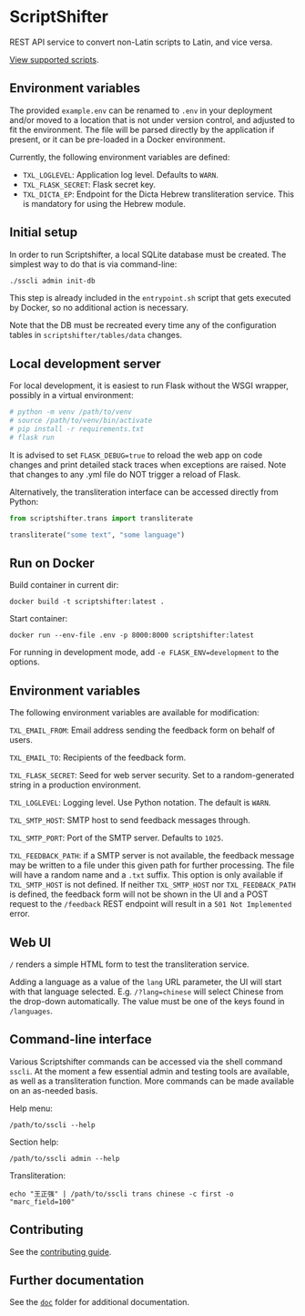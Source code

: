 # ScriptShifter

REST API service to convert non-Latin scripts to Latin, and vice versa.

[View supported scripts](/doc/supported_scripts.md).

## Environment variables

The provided `example.env` can be renamed to `.env` in your deployment and/or
moved to a location that is not under version control, and adjusted to fit the
environment. The file will be parsed directly by the application if present,
or it can be pre-loaded in a Docker environment.

Currently, the following environment variables are defined:

- `TXL_LOGLEVEL`: Application log level. Defaults to `WARN`.
- `TXL_FLASK_SECRET`: Flask secret key.
- `TXL_DICTA_EP`: Endpoint for the Dicta Hebrew transliteration service. This
  is mandatory for using the Hebrew module.

## Initial setup

In order to run Scriptshifter, a local SQLite database must be created. The
simplest way to do that is via command-line:

```bash
./sscli admin init-db
```

This step is already included in the `entrypoint.sh` script that gets executed
by Docker, so no additional action is necessary.

Note that the DB must be recreated every time any of the configuration tables
in `scriptshifter/tables/data` changes.

## Local development server

For local development, it is easiest to run Flask without the WSGI wrapper,
possibly in a virtual environment:

``` bash
# python -m venv /path/to/venv
# source /path/to/venv/bin/activate
# pip install -r requirements.txt
# flask run
```

It is advised to set `FLASK_DEBUG=true` to reload the web app on code changes
and print detailed stack traces when exceptions are raised. Note that changes
to any .yml file do NOT trigger a reload of Flask.

Alternatively, the transliteration interface can be accessed directly from
Python: 

``` python
from scriptshifter.trans import transliterate

transliterate("some text", "some language")
```

## Run on Docker

Build container in current dir:

```
docker build -t scriptshifter:latest .
```

Start container:

```
docker run --env-file .env -p 8000:8000 scriptshifter:latest
```

For running in development mode, add `-e FLASK_ENV=development` to the options.


## Environment variables

The following environment variables are available for modification:

`TXL_EMAIL_FROM`: Email address sending the feedback form on behalf of users.

`TXL_EMAIL_TO`: Recipients of the feedback form.

`TXL_FLASK_SECRET`: Seed for web server security. Set to a random-generated
string in a production environment.

`TXL_LOGLEVEL`: Logging level. Use Python notation. The default is `WARN`.

`TXL_SMTP_HOST`: SMTP host to send feedback messages through.

`TXL_SMTP_PORT`: Port of the SMTP server. Defaults to `1025`.

`TXL_FEEDBACK_PATH`: if a SMTP server is not available, the feedback message
may be written to a file under this given path for further processing. The file
will have a random name and a `.txt` suffix. This option is only available if
`TXL_SMTP_HOST` is not defined. If neither `TXL_SMTP_HOST` nor
`TXL_FEEDBACK_PATH` is defined, the feedback form will not be shown in the UI
and a POST request to the `/feedback` REST endpoint will result in a `501 Not
Implemented` error.


## Web UI

`/` renders a simple HTML form to test the transliteration service.

Adding a language as a value of the `lang` URL parameter, the UI will start
with that language selected. E.g. `/?lang=chinese` will select Chinese from
the drop-down automatically. The value must be one of the keys found in
`/languages`.


## Command-line interface

Various Scriptshifter commands can be accessed via the shell command `sscli`.
At the moment a few essential admin and testing tools are available, as well as
a transliteration function. More commands can be made available on an as-needed
basis.

Help menu:

```
/path/to/sscli --help
```

Section help:

```
/path/to/sscli admin --help
```

Transliteration:

```
echo "王正强" | /path/to/sscli trans chinese -c first -o "marc_field=100"
```


## Contributing

See the [contributing guide](./doc/contributing.md).

## Further documentation

See the [`doc`](./doc) folder for additional documentation.
